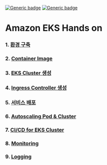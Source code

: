 [![Generic badge](https://img.shields.io/badge/language-English-orange.svg)](https://github.com/seochan2/amazon-eks-hands-on)
[![Generic badge](https://img.shields.io/badge/language-Korean-blue.svg)](https://github.com/sghaha/amazon-eks-hands-on)
# Amazon EKS Hands on

### 1. [환경 구축](https://github.com/sghaha/amazon-eks-hands-on/blob/main/document/setting.md)
### 2. [Container Image](https://github.com/sghaha/amazon-eks-hands-on/blob/main/document/container.md)
### 3. [EKS Cluster 생성](https://github.com/sghaha/amazon-eks-hands-on/blob/main/document/eks-cluster.md)
### 4. [Ingress Controller 생성](https://github.com/sghaha/amazon-eks-hands-on/blob/main/document/ingress-controller.md)
### 5. [서비스 배포](https://github.com/sghaha/amazon-eks-hands-on/blob/main/document/deploy-service.md)
### 6. [Autoscaling Pod & Cluster](https://github.com/sghaha/amazon-eks-hands-on/blob/main/document/scaling.md)
### 7. [CI/CD for EKS Cluster](https://github.com/sghaha/amazon-eks-hands-on/blob/main/document/cicd.md)
### 8. [Monitoring](https://github.com/sghaha/amazon-eks-hands-on/blob/main/document/monitoring.md)
### 9. [Logging](https://github.com/sghaha/amazon-eks-hands-on/blob/main/document/logging.md)
